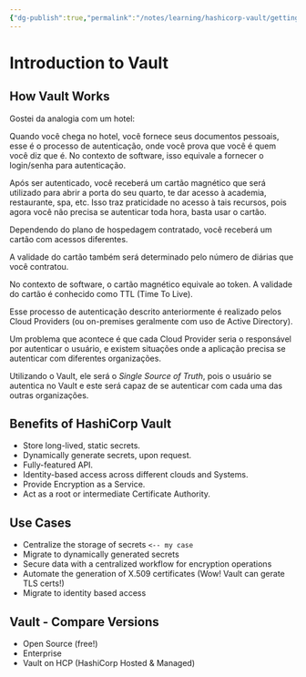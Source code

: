 ```yaml
---
{"dg-publish":true,"permalink":"/notes/learning/hashicorp-vault/getting-started-hashicorp-vault-udemy/03-introduction-to-vault/","dgHomeLink":true,"dgPassFrontmatter":false,"dgShowBacklinks":true,"dgShowLocalGraph":true}
---
```


# Introduction to Vault

## How Vault Works

Gostei da analogia com um hotel:

Quando você chega no hotel, você fornece seus documentos pessoais, esse é o processo de autenticação, onde você prova que você é quem você diz que é. No contexto de software, isso equivale a fornecer o login/senha para autenticação.

Após ser autenticado, você receberá um cartão magnético que será utilizado para abrir a porta do seu quarto, te dar acesso à academia, restaurante, spa, etc. Isso traz praticidade no acesso à tais recursos, pois agora você não precisa se autenticar toda hora, basta usar o cartão.

Dependendo do plano de hospedagem contratado, você receberá um cartão com acessos diferentes.

A validade do cartão também será determinado pelo número de diárias que você contratou.

No contexto de software, o cartão magnético equivale ao token. A validade do cartão é conhecido como TTL (Time To Live).

Esse processo de autenticação descrito anteriormente é realizado pelos Cloud Providers (ou on-premises geralmente com uso de Active Directory).

Um problema que acontece é que cada Cloud Provider seria o responsável por autenticar o usuário, e existem situações onde a aplicação precisa se autenticar com diferentes organizações.

Utilizando o Vault, ele será o *Single Source of Truth*, pois o usuário se autentica no Vault e este será capaz de se autenticar com cada uma das outras organizações.


## Benefits of HashiCorp Vault

- Store long-lived, static secrets.
- Dynamically generate secrets, upon request.
- Fully-featured API.
- Identity-based access across different clouds and Systems.
- Provide Encryption as a Service.
- Act as a root or intermediate Certificate Authority.

## Use Cases

- Centralize the storage of secrets `<-- my case`
- Migrate to dynamically generated secrets
- Secure data with a centralized workflow for encryption operations
- Automate the generation of X.509 certificates (Wow! Vault can gerate TLS certs!)
- Migrate to identity based access


## Vault - Compare Versions

- Open Source (free!)
- Enterprise
- Vault on HCP (HashiCorp Hosted & Managed)
